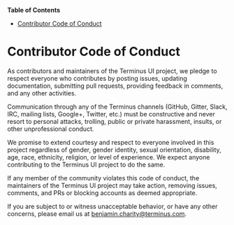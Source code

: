 <!-- START doctoc generated TOC please keep comment here to allow auto update -->
<!-- DON'T EDIT THIS SECTION, INSTEAD RE-RUN doctoc TO UPDATE -->
**Table of Contents**

- [Contributor Code of Conduct](#contributor-code-of-conduct)

<!-- END doctoc generated TOC please keep comment here to allow auto update -->

# Contributor Code of Conduct

As contributors and maintainers of the Terminus UI project, we pledge to respect everyone who
contributes by posting issues, updating documentation, submitting pull requests, providing feedback
in comments, and any other activities.

Communication through any of the Terminus channels (GitHub, Gitter, Slack, IRC, mailing lists,
Google+, Twitter, etc.) must be constructive and never resort to personal attacks, trolling, public
or private harassment, insults, or other unprofessional conduct.

We promise to extend courtesy and respect to everyone involved in this project regardless of gender,
gender identity, sexual orientation, disability, age, race, ethnicity, religion, or level of
experience. We expect anyone contributing to the Terminus UI project to do the same.

If any member of the community violates this code of conduct, the maintainers of the Terminus UI
project may take action, removing issues, comments, and PRs or blocking accounts as deemed
appropriate.

If you are subject to or witness unacceptable behavior, or have any other concerns, please email us
at [benjamin.charity@terminus.com](mailto:benjamin.charity@terminus.com).
